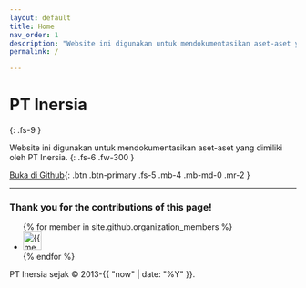 ```yaml
---
layout: default
title: Home
nav_order: 1
description: "Website ini digunakan untuk mendokumentasikan aset-aset yang dimiliki PT Inersia."
permalink: /

---
```

# PT Inersia
{: .fs-9 }

Website ini digunakan untuk mendokumentasikan aset-aset yang dimiliki oleh PT Inersia.
{: .fs-6 .fw-300 }

[Buka di Github](https://github.com/PT-Inersia/PT-Inersia.github.io){: .btn .btn-primary .fs-5 .mb-4 .mb-md-0 .mr-2 }

---

### Thank you for the contributions of this page!

<ul class="list-style-none">
{% for member in site.github.organization_members %}
  <li class="d-inline-block mr-1">
     <a href="{{ member.html_url }}"><img src="{{ member.avatar_url }}" width="32" height="32" alt="{{ member.login }}"></a>
  </li>
{% endfor %}
</ul>PT Inersia sejak  &copy; 2013-{{ "now" | date: "%Y" }}. 
